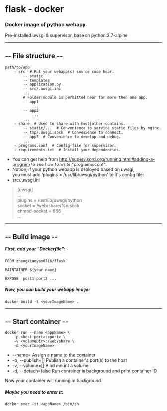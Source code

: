 # flask - docker
### Docker image of python webapp.
Pre-installed uwsgi & supervisor, base on python:2.7-alpine
***
## -- File structure --
```
path/to/app
    - src  # Put your webapp(s) source code hear.
        -- static
        -- templates
        -- application.py
        -- src/.uwsgi.ini
        ...
        # Folder|module is permitted hear for more then one app.
        -- app1
            ...
        -- app2
            ...
        ...
    - share  # Used to share with host|other-contains.
        -- static/...  # Convenience to service static files by nginx.
        -- tmp/.uwsgi.sock  # Convenience to connect.
        -- app3  # Convenience to develop and debug.
        ...
    - programs.conf  # Config-file for supervisor.
    - requirements.txt  # Install your dependencies.
```
- You can get help from http://supervisord.org/running.html#adding-a-program to see how to write "programs.conf".
- Notice, if your python webapp is deployed based on uwsgi,<br />
you must add 'plugins = /usr/lib/uwsgi/python' to it's config file:<br />
 - src/.uwsgi.ini
> [uwsgi]<br />
> ...<br />
> plugins = /usr/lib/uwsgi/python<br />
> socket = /web/share/%n.sock<br />
> chmod-socket = 666<br />
> ...

***
## -- Build image --
##### First, add your "Dockerfile":
```
FROM zhengxiaoyao0716/flask

MAINTAINER ${your name}

EXPOSE  port1 port2 ...
``` 
##### Now, you can build your webapp image:
```
docker build -t <yourImageName> .
``` 
***

## -- Start container --
```
docker run --name <appName> \
    -p <host-port>:<port> \
    -v <volumeDir>:/web/share \
    -d <yourImageName>
```
- --name=                     Assign a name to the container
- -p, --publish=[]            Publish a container's port(s) to the host
- -v, --volume=[]             Bind mount a volume
- -d, --detach=false          Run container in background and print container ID

Now your container will running in background.
##### Maybe you need to enter it:
```
docker exec -it <appName> /bin/sh
```